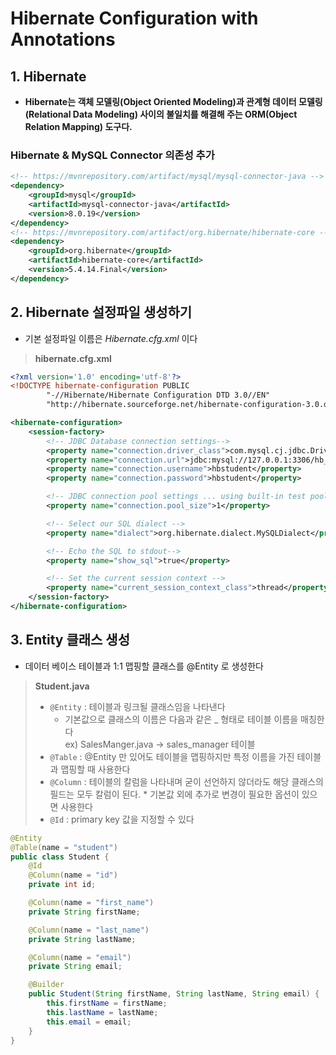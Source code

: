 # Hibernate Configuration with Annotations
## 1. Hibernate
* **Hibernate는 객체 모델링(Object Oriented Modeling)과 관계형 데이터 모델링(Relational Data Modeling) 사이의 불일치를 해결해 주는 ORM(Object Relation Mapping) 도구다.**

### Hibernate & MySQL Connector 의존성 추가
```xml
<!-- https://mvnrepository.com/artifact/mysql/mysql-connector-java -->
<dependency>
    <groupId>mysql</groupId>
    <artifactId>mysql-connector-java</artifactId>
    <version>8.0.19</version>
</dependency>
<!-- https://mvnrepository.com/artifact/org.hibernate/hibernate-core -->
<dependency>
    <groupId>org.hibernate</groupId>
    <artifactId>hibernate-core</artifactId>
    <version>5.4.14.Final</version>
</dependency>

```

## 2. Hibernate 설정파일 생성하기
* 기본 설정파일 이름은 _Hibernate.cfg.xml_ 이다
> **hibernate.cfg.xml**
``` xml
<?xml version='1.0' encoding='utf-8'?>
<!DOCTYPE hibernate-configuration PUBLIC
        "-//Hibernate/Hibernate Configuration DTD 3.0//EN"
        "http://hibernate.sourceforge.net/hibernate-configuration-3.0.dtd">

<hibernate-configuration>
    <session-factory>
        <!-- JDBC Database connection settings-->
        <property name="connection.driver_class">com.mysql.cj.jdbc.Driver</property>
        <property name="connection.url">jdbc:mysql://127.0.0.1:3306/hb_student_tracker?useSSL=false</property>
        <property name="connection.username">hbstudent</property>
        <property name="connection.password">hbstudent</property>

        <!-- JDBC connection pool settings ... using built-in test pool -->
        <property name="connection.pool_size">1</property>

        <!-- Select our SQL dialect -->
        <property name="dialect">org.hibernate.dialect.MySQLDialect</property>

        <!-- Echo the SQL to stdout-->
        <property name="show_sql">true</property>

        <!-- Set the current session context -->
        <property name="current_session_context_class">thread</property>
    </session-factory>
</hibernate-configuration>
```

## 3. Entity 클래스 생성
* 데이터 베이스 테이블과 1:1 맵핑할 클래스를 @Entity 로 생성한다
> **Student.java**
> * `@Entity` : 테이블과 링크될 클래스임을 나타낸다
>   * 기본값으로 클래스의 이름은 다음과 같은 _ 형태로 테이블 이름을 매칭한다   
>     ex) SalesManger.java -> sales_manager 테이블
> * `@Table` : @Entity 만 있어도 테이블을 맵핑하지만 특정 이름을 가진 테이블과 맵핑할 때 사용한다
> * `@Column` : 테이블의 칼럼을 나타내며 굳이 선언하지 않더라도 해당 클래스의 필드는 모두 칼럼이 된다.
    * 기본값 외에 추가로 변경이 필요한 옵션이 있으면 사용한다
> * `@Id` : primary key 값을 지정할 수 있다
``` java
@Entity
@Table(name = "student")
public class Student {
    @Id
    @Column(name = "id")
    private int id;

    @Column(name = "first_name")
    private String firstName;

    @Column(name = "last_name")
    private String lastName;

    @Column(name = "email")
    private String email;

    @Builder
    public Student(String firstName, String lastName, String email) {
        this.firstName = firstName;
        this.lastName = lastName;
        this.email = email;
    }
}
```

